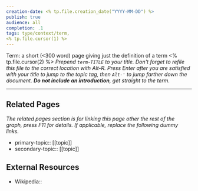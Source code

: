 ```yaml
---
creation-date: <% tp.file.creation_date("YYYY-MM-DD") %>
publish: true
audience: all
completion: .1
tags: type/context/term,
<% tp.file.cursor(1) %>
---
```


Term: a short (<300 word) page giving just the definition of a term
<% tp.file.cursor(2) %> *Prepend `term-TITLE` to your title. Don't forget to refile this file to the correct location with Alt-R.*
*Press Enter after you are satisfied with your title to jump to the topic tag, then `Alt-'` to jump farther down the document. **Do not include an introduction**, get straight to the term.*

---
## Related Pages
*The related pages section is for linking this page other the rest of the graph, press F11 for details. If applicable, replace the following dummy links.*
- primary-topic:: \[\[topic\]\]
- secondary-topic:: \[\[topic\]\]

## External Resources
- Wikipedia:: 